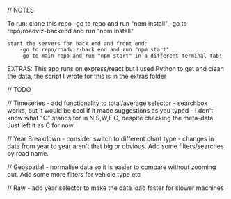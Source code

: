 // NOTES

To run:
clone this repo
-go to repo and run "npm install"
-go to repo/roadviz-backend and run "npm install"

    start the servers for back end and front end:
        -go to repo/roadviz-back end and run "npm start"
        -go to main repo and run "npm start" in a different terminal tab!

EXTRAS:
This app runs on express/react but I used Python to get and clean the data, the script I wrote for this is in the extras folder

// TODO

// Timeseries - add functionality to total/average selector - searchbox works, but it would be cool if it made suggestions as you typed - I don't know what "C" stands for in N,S,W,E,C, despite checking the meta-data. Just left it as C for now.

// Year Breakdown - consider switch to different chart type - changes in data from year to year aren't that big or obvious. Add some filters/searches by road name.

// Geospatial - normalise data so it is easier to compare without zooming out. Add some more filters for vehicle type etc

// Raw - add year selector to make the data load faster for slower machines
